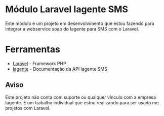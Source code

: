 # Módulo Laravel Iagente SMS
Este módulo é um projeto em desenvolvimento que estou fazendo para integrar a webservice soap do Iagente para SMS com o Laravel.
# Ferramentas
* [Laravel](https://laravel.com/) - Framework PHP
* [Iagente](https://www.iagente.com.br/api-sms) - Documentação da API Iagente SMS
## Aviso
Este projeto não conta com suporte ou qualquer vínculo com a empresa Iagente. É um trabalho individual que estou realizando para ser usado me projetos com Laravel.